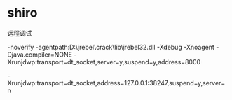 # shiro

远程调试

-noverify
-agentpath:D:\jrebel\crack\lib\jrebel32.dll
-Xdebug -Xnoagent -Djava.compiler=NONE -Xrunjdwp:transport=dt_socket,server=y,suspend=y,address=8000



-Xrunjdwp:transport=dt_socket,address=127.0.0.1:38247,suspend=y,server=n


